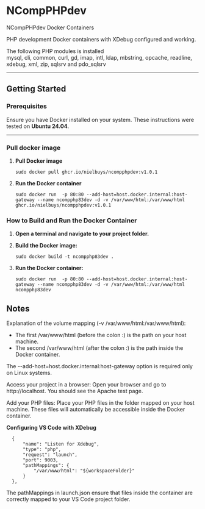 # NCompPHPdev
NCompPHPdev Docker Containers

PHP development Docker containers with XDebug configured and working.

The following PHP modules is installed  
mysql, cli, common, curl, gd, imap, intl, ldap, mbstring, opcache, readline, xdebug, xml, zip, sqlsrv and pdo_sqlsrv

---

## Getting Started

### Prerequisites
Ensure you have Docker installed on your system. These instructions were tested on **Ubuntu 24.04**.

---

### Pull docker image

1. **Pull Docker image**

       sudo docker pull ghcr.io/nielbuys/ncompphpdev:v1.0.1

2. **Run the Docker container**

       sudo docker run  -p 80:80 --add-host=host.docker.internal:host-gateway --name ncompphp83dev -d -v /var/www/html:/var/www/html ghcr.io/nielbuys/ncompphpdev:v1.0.1

### How to Build and Run the Docker Container

1. **Open a terminal and navigate to your project folder.**

2. **Build the Docker image:**

       sudo docker build -t ncompphp83dev .

3. **Run the Docker container:**

       sudo docker run  -p 80:80 --add-host=host.docker.internal:host-gateway --name ncompphp83dev -d -v /var/www/html:/var/www/html ncompphp83dev

## Notes

Explanation of the volume mapping (-v /var/www/html:/var/www/html):

- The first /var/www/html (before the colon :) is the path on your host machine.  
- The second /var/www/html (after the colon :) is the path inside the Docker container.

The --add-host=host.docker.internal:host-gateway option is required only on Linux systems.

Access your project in a browser: Open your browser and go to http://localhost. You should see the Apache test page.

Add your PHP files: Place your PHP files in the folder mapped on your host machine. These files will automatically be accessible inside the Docker container.

**Configuring VS Code with XDebug**

      {
          "name": "Listen for Xdebug",
          "type": "php",
          "request": "launch",
          "port": 9003,
          "pathMappings": {
              "/var/www/html": "${workspaceFolder}"
          }
      },

The pathMappings in launch.json ensure that files inside the container are correctly mapped to your VS Code project folder.
